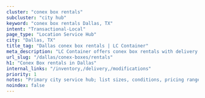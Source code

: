 ```yaml
---
cluster: "conex box rentals"
subcluster: "city hub"
keyword: "conex box rentals Dallas, TX"
intent: "Transactional-Local"
page_type: "Location Service Hub"
city: "Dallas, TX"
title_tag: "Dallas conex box rentals | LC Container"
meta_description: "LC Container offers conex box rentals with delivery in Dallas, TX. Local. Fast quotes. Since 2003."
url_slug: "/dallas/conex-boxes/rentals"
h1: "Conex Box rentals in Dallas"
internal_links: "/inventory,/delivery,/modifications"
priority: 1
notes: "Primary city service hub; list sizes, conditions, pricing ranges, photos, testimonials."
noindex: false
---
```


<!-- TODO: Add unique city/inventory copy, images, and internal links here. -->
